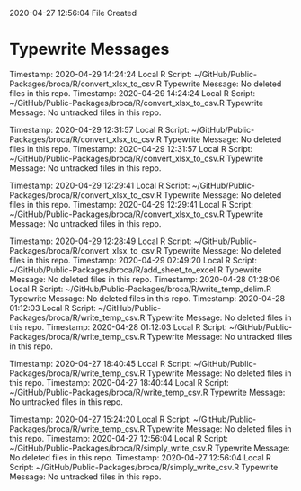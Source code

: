 2020-04-27 12:56:04 	File Created

# Typewrite Messages
Timestamp:	2020-04-29 14:24:24
Local R Script:	~/GitHub/Public-Packages/broca/R/convert_xlsx_to_csv.R
Typewrite Message:	No deleted files in this repo.
Timestamp:	2020-04-29 14:24:24
Local R Script:	~/GitHub/Public-Packages/broca/R/convert_xlsx_to_csv.R
Typewrite Message:	No untracked files in this repo.

Timestamp:	2020-04-29 12:31:57
Local R Script:	~/GitHub/Public-Packages/broca/R/convert_xlsx_to_csv.R
Typewrite Message:	No deleted files in this repo.
Timestamp:	2020-04-29 12:31:57
Local R Script:	~/GitHub/Public-Packages/broca/R/convert_xlsx_to_csv.R
Typewrite Message:	No untracked files in this repo.

Timestamp:	2020-04-29 12:29:41
Local R Script:	~/GitHub/Public-Packages/broca/R/convert_xlsx_to_csv.R
Typewrite Message:	No deleted files in this repo.
Timestamp:	2020-04-29 12:29:41
Local R Script:	~/GitHub/Public-Packages/broca/R/convert_xlsx_to_csv.R
Typewrite Message:	No untracked files in this repo.

Timestamp:	2020-04-29 12:28:49
Local R Script:	~/GitHub/Public-Packages/broca/R/convert_xlsx_to_csv.R
Typewrite Message:	No deleted files in this repo.
Timestamp:	2020-04-29 02:49:20
Local R Script:	~/GitHub/Public-Packages/broca/R/add_sheet_to_excel.R
Typewrite Message:	No deleted files in this repo.
Timestamp:	2020-04-28 01:28:06
Local R Script:	~/GitHub/Public-Packages/broca/R/write_temp_delim.R
Typewrite Message:	No deleted files in this repo.
Timestamp:	2020-04-28 01:12:03
Local R Script:	~/GitHub/Public-Packages/broca/R/write_temp_csv.R
Typewrite Message:	No deleted files in this repo.
Timestamp:	2020-04-28 01:12:03
Local R Script:	~/GitHub/Public-Packages/broca/R/write_temp_csv.R
Typewrite Message:	No untracked files in this repo.

Timestamp:	2020-04-27 18:40:45
Local R Script:	~/GitHub/Public-Packages/broca/R/write_temp_csv.R
Typewrite Message:	No deleted files in this repo.
Timestamp:	2020-04-27 18:40:44
Local R Script:	~/GitHub/Public-Packages/broca/R/write_temp_csv.R
Typewrite Message:	No untracked files in this repo.

Timestamp:	2020-04-27 15:24:20
Local R Script:	~/GitHub/Public-Packages/broca/R/write_temp_csv.R
Typewrite Message:	No deleted files in this repo.
Timestamp:	2020-04-27 12:56:04
Local R Script:	~/GitHub/Public-Packages/broca/R/simply_write_csv.R
Typewrite Message:	No deleted files in this repo.
Timestamp:	2020-04-27 12:56:04
Local R Script:	~/GitHub/Public-Packages/broca/R/simply_write_csv.R
Typewrite Message:	No untracked files in this repo.


